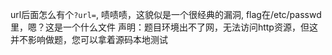 url后面怎么有个`?url=`, 啧啧啧，这貌似是一个很经典的漏洞, flag在/etc/passwd里，嗯？这是一个什么文件 声明：题目环境出不了网，无法访问http资源，但这并不影响做题，您可以拿着源码本地测试